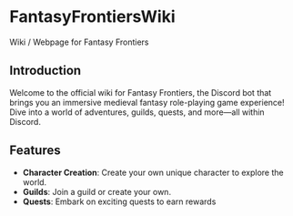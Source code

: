 # FantasyFrontiersWiki
 Wiki / Webpage for Fantasy Frontiers


## Introduction

Welcome to the official wiki for Fantasy Frontiers, the Discord bot that brings you an immersive medieval fantasy role-playing game experience! Dive into a world of adventures, guilds, quests, and more—all within Discord.

## Features

- **Character Creation**: Create your own unique character to explore the world.
- **Guilds**: Join a guild or create your own.
- **Quests**: Embark on exciting quests to earn rewards
